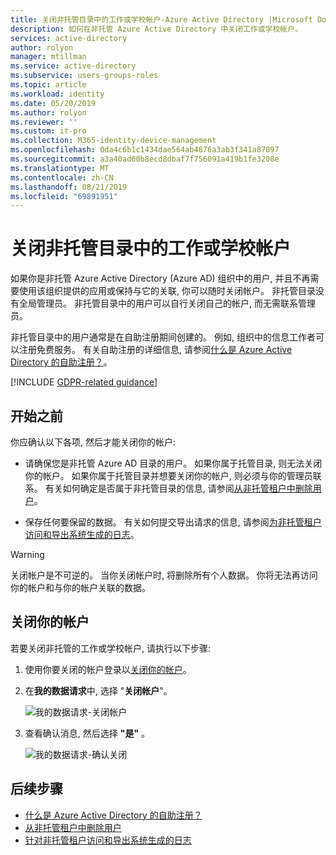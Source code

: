 ```yaml
---
title: 关闭非托管目录中的工作或学校帐户-Azure Active Directory |Microsoft Docs
description: 如何在非托管 Azure Active Directory 中关闭工作或学校帐户。
services: active-directory
author: rolyon
manager: mtillman
ms.service: active-directory
ms.subservice: users-groups-roles
ms.topic: article
ms.workload: identity
ms.date: 05/20/2019
ms.author: rolyon
ms.reviewer: ''
ms.custom: it-pro
ms.collection: M365-identity-device-management
ms.openlocfilehash: 0da4c6b1c1434dae564ab4876a3ab3f341a87097
ms.sourcegitcommit: a3a40ad60b8ecd8dbaf7f756091a419b1fe3208e
ms.translationtype: MT
ms.contentlocale: zh-CN
ms.lasthandoff: 08/21/2019
ms.locfileid: "69891951"
---
```

# <a name="close-your-work-or-school-account-in-an-unmanaged-directory"></a>关闭非托管目录中的工作或学校帐户

如果你是非托管 Azure Active Directory (Azure AD) 组织中的用户, 并且不再需要使用该组织提供的应用或保持与它的关联, 你可以随时关闭帐户。 非托管目录没有全局管理员。 非托管目录中的用户可以自行关闭自己的帐户, 而无需联系管理员。

非托管目录中的用户通常是在自助注册期间创建的。 例如, 组织中的信息工作者可以注册免费服务。 有关自助注册的详细信息, 请参阅[什么是 Azure Active Directory 的自助注册？](directory-self-service-signup.md)。

[!INCLUDE [GDPR-related guidance](../../../includes/gdpr-intro-sentence.md)]

## <a name="before-you-begin"></a>开始之前

你应确认以下各项, 然后才能关闭你的帐户:

* 请确保您是非托管 Azure AD 目录的用户。 如果你属于托管目录, 则无法关闭你的帐户。 如果你属于托管目录并想要关闭你的帐户, 则必须与你的管理员联系。 有关如何确定是否属于非托管目录的信息, 请参阅[从非托管租户中删除用户](https://docs.microsoft.com/flow/gdpr-dsr-delete#delete-the-user-from-unmanaged-tenant)。

* 保存任何要保留的数据。 有关如何提交导出请求的信息, 请参阅[为非托管租户访问和导出系统生成的日志](https://docs.microsoft.com/power-platform/admin/powerapps-gdpr-dsr-guide-systemlogs#accessing-and-exporting-system-generated-logs-for-unmanaged-tenants)。

> [!WARNING]
> 关闭帐户是不可逆的。 当你关闭帐户时, 将删除所有个人数据。 你将无法再访问你的帐户和与你的帐户关联的数据。

## <a name="close-your-account"></a>关闭你的帐户

若要关闭非托管的工作或学校帐户, 请执行以下步骤:

1. 使用你要关闭的帐户登录以[关闭你的帐户](https://go.microsoft.com/fwlink/?linkid=873123)。

1. 在**我的数据请求**中, 选择 "**关闭帐户**"。

    ![我的数据请求-关闭帐户](./media/users-close-account/close-account.png)

1. 查看确认消息, 然后选择 **"是"** 。

    ![我的数据请求-确认关闭](./media/users-close-account/confirm-close.png)

## <a name="next-steps"></a>后续步骤

- [什么是 Azure Active Directory 的自助注册？](directory-self-service-signup.md)
- [从非托管租户中删除用户](https://docs.microsoft.com/flow/gdpr-dsr-delete#delete-the-user-from-unmanaged-tenant)
- [针对非托管租户访问和导出系统生成的日志](https://docs.microsoft.com/power-platform/admin/powerapps-gdpr-dsr-guide-systemlogs#accessing-and-exporting-system-generated-logs-for-unmanaged-tenants)
